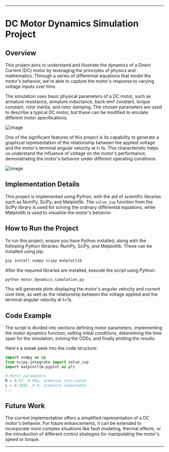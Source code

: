 

---

# DC Motor Dynamics Simulation Project

## Overview

This project aims to understand and illustrate the dynamics of a Direct Current (DC) motor by leveraging the principles of physics and mathematics. Through a series of differential equations that model the motor's behavior, we're able to capture the motor's response to varying voltage inputs over time.

The simulation uses basic physical parameters of a DC motor, such as armature resistance, armature inductance, back-emf constant, torque constant, rotor inertia, and rotor damping. The chosen parameters are used to describe a typical DC motor, but these can be modified to emulate different motor specifications.

![image](https://github.com/Minato0859/Mathematical-Modelling-of-a-DC-Motor/assets/123880338/f5dd2fb0-8232-440f-abf0-12b41636b792)


One of the significant features of this project is its capability to generate a graphical representation of the relationship between the applied voltage and the motor's terminal angular velocity at t=1s. This characteristic helps us understand the influence of voltage on the motor's performance, demonstrating the motor's behavior under different operating conditions.

![image](https://github.com/Minato0859/Mathematical-Modelling-of-a-DC-Motor/assets/123880338/0498bc42-6647-4616-8484-1ca5cf1f81ce)


## Implementation Details

This project is implemented using Python, with the aid of scientific libraries such as NumPy, SciPy, and Matplotlib. The `solve_ivp` function from the SciPy library is used for solving the ordinary differential equations, while Matplotlib is used to visualize the motor's behavior.

## How to Run the Project

To run this project, ensure you have Python installed, along with the following Python libraries: NumPy, SciPy, and Matplotlib. These can be installed using pip:

```bash
pip install numpy scipy matplotlib
```

After the required libraries are installed, execute the script using Python:

```bash
python motor_dynamics_simulation.py
```

This will generate plots displaying the motor's angular velocity and current over time, as well as the relationship between the voltage applied and the terminal angular velocity at t=1s.

## Code Example

The script is divided into sections defining motor parameters, implementing the motor dynamics function, setting initial conditions, determining the time span for the simulation, solving the ODEs, and finally plotting the results.

Here's a sneak peek into the code structure:

```python
import numpy as np
from scipy.integrate import solve_ivp
import matplotlib.pyplot as plt

# Motor parameters
R = 8.57  # Ohm, armature resistance
L = 0.1692  # H, armature inductance
...
```


## Future Work

The current implementation offers a simplified representation of a DC motor's behavior. For future enhancements, it can be extended to incorporate more complex situations like fault modeling, thermal effects, or the introduction of different control strategies for manipulating the motor's speed or torque.

---


